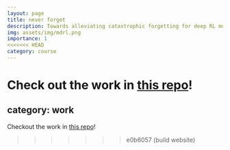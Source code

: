 ```yaml
---
layout: page
title: never forget
description: Towards alleviating catastrophic forgetting for deep RL multi-task learning.
img: assets/img/mdrl.png
importance: 1
<<<<<<< HEAD
category: course
---
```


Check out the work in [this repo](https://github.com/Bennyoooo/MultiTaskDeepRL)!
=======
category: work
---

Checkout the work in [this repo](https://github.com/Bennyoooo/MultiTaskDeepRL)!
>>>>>>> e0b6057 (build website)
